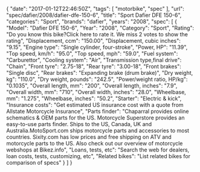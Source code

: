 {
    "date": "2017-01-12T22:46:50Z",
    "tags": [
        "motorbike",
        "spec"
    ],
    "url": "spec\/dafier\/2008\/dafier-dfe-150-6",
    "title": "Sport Dafier DFE 150-6",
    "categories": "Sport",
    "brands": "dafier",
    "years": "2008",
    "spec": [
        {
            "Model": "Dafier DFE 150-6",
            "Year": "2008",
            "Category": "Sport",
            "Rating": "Do you know this bike?Click here to rate it. We miss 2 votes to show the rating",
            "Displacement, ccm": "150.00",
            "Displacement, cubic inches": "9.15",
            "Engine type": "Single cylinder, four-stroke",
            "Power, HP": "11.39",
            "Top speed, km\/h": "95.0",
            "Top speed, mph": "59.0",
            "Fuel system": "Carburettor",
            "Cooling system": "Air",
            "Transmission type,final drive": "Chain",
            "Front tyre": "2.75-18",
            "Rear tyre": "3.00-18",
            "Front brakes": "Single disc",
            "Rear brakes": "Expanding brake (drum brake)",
            "Dry weight, kg": "110.0",
            "Dry weight, pounds": "242.5",
            "Power\/weight ratio, HP\/kg": "0.1035",
            "Overall length, mm": "200",
            "Overall length, inches": "7.9",
            "Overall width, mm": "710",
            "Overall width, inches": "28.0",
            "Wheelbase, mm": "1.275",
            "Wheelbase, inches": "50.2",
            "Starter": "Electric & kick",
            "Insurance costs": "Get estimated US insurance cost with a quote from Allstate Motorcycle Insurance",
            "Parts finder": "Chaparral provides online schematics & OEM parts for the US.   Motorcycle Superstore provides an easy-to-use parts finder. Ships to the US, Canada, UK and Australia.MotoSport.com ships motorcycle parts and accessories to most countries.    Sixity.com has low prices and free shipping on ATV and motorcycle parts to the US. Also check out our overview of motorcycle webshops at Bikez.info",
            "Loans, tests, etc": "Search the web for dealers, loan costs, tests, customizing, etc",
            "Related bikes": "List related bikes for comparison of specs"
        }
    ]
}